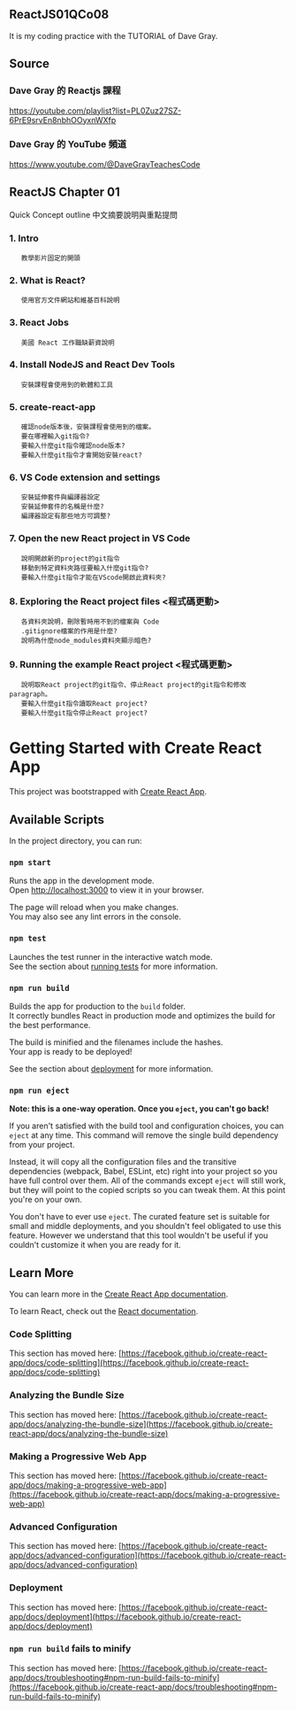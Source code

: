 ## ReactJS01QCo08
It is my coding practice with the TUTORIAL of Dave Gray. 

## Source
### Dave Gray 的 Reactjs 課程
https://youtube.com/playlist?list=PL0Zuz27SZ-6PrE9srvEn8nbhOOyxnWXfp
### Dave Gray 的 YouTube 頻道
https://www.youtube.com/@DaveGrayTeachesCode

## ReactJS Chapter 01
   Quick Concept outline
   中文摘要說明與重點提問

### 1. Intro 
       教學影片固定的開頭

### 2. What is React? 
       使用官方文件網站和維基百科說明

### 3. React Jobs 
       美國 React 工作職缺薪資說明

### 4. Install NodeJS and React Dev Tools
       安裝課程會使用到的軟體和工具

### 5. create-react-app 
       確認node版本後，安裝課程會使用到的檔案。
       要在哪裡輸入git指令?
       要輸入什麼git指令確認node版本?
       要輸入什麼git指令才會開始安裝react?

### 6. VS Code extension and settings
       安裝延伸套件與編譯器設定
       安裝延伸套件的名稱是什麼?
       編譯器設定有那些地方可調整?

### 7. Open the new React project in VS Code
       說明開啟新的project的git指令
       移動到特定資料夾路徑要輸入什麼git指令?
       要輸入什麼git指令才能在VScode開啟此資料夾?

### 8. Exploring the React project files <程式碼更動>
       各資料夾說明，刪除暫時用不到的檔案與 Code
       .gitignore檔案的作用是什麼?
       說明為什麼node_modules資料夾顯示暗色?

### 9. Running the example React project <程式碼更動>
       說明取React project的git指令、停止React project的git指令和修改 paragraph。
       要輸入什麼git指令讀取React project?
       要輸入什麼git指令停止React project?
       
# Getting Started with Create React App

This project was bootstrapped with [Create React App](https://github.com/facebook/create-react-app).

## Available Scripts

In the project directory, you can run:

### `npm start`

Runs the app in the development mode.\
Open [http://localhost:3000](http://localhost:3000) to view it in your browser.

The page will reload when you make changes.\
You may also see any lint errors in the console.

### `npm test`

Launches the test runner in the interactive watch mode.\
See the section about [running tests](https://facebook.github.io/create-react-app/docs/running-tests) for more information.

### `npm run build`

Builds the app for production to the `build` folder.\
It correctly bundles React in production mode and optimizes the build for the best performance.

The build is minified and the filenames include the hashes.\
Your app is ready to be deployed!

See the section about [deployment](https://facebook.github.io/create-react-app/docs/deployment) for more information.

### `npm run eject`

**Note: this is a one-way operation. Once you `eject`, you can't go back!**

If you aren't satisfied with the build tool and configuration choices, you can `eject` at any time. This command will remove the single build dependency from your project.

Instead, it will copy all the configuration files and the transitive dependencies (webpack, Babel, ESLint, etc) right into your project so you have full control over them. All of the commands except `eject` will still work, but they will point to the copied scripts so you can tweak them. At this point you're on your own.

You don't have to ever use `eject`. The curated feature set is suitable for small and middle deployments, and you shouldn't feel obligated to use this feature. However we understand that this tool wouldn't be useful if you couldn't customize it when you are ready for it.

## Learn More

You can learn more in the [Create React App documentation](https://facebook.github.io/create-react-app/docs/getting-started).

To learn React, check out the [React documentation](https://reactjs.org/).

### Code Splitting

This section has moved here: [https://facebook.github.io/create-react-app/docs/code-splitting](https://facebook.github.io/create-react-app/docs/code-splitting)

### Analyzing the Bundle Size

This section has moved here: [https://facebook.github.io/create-react-app/docs/analyzing-the-bundle-size](https://facebook.github.io/create-react-app/docs/analyzing-the-bundle-size)

### Making a Progressive Web App

This section has moved here: [https://facebook.github.io/create-react-app/docs/making-a-progressive-web-app](https://facebook.github.io/create-react-app/docs/making-a-progressive-web-app)

### Advanced Configuration

This section has moved here: [https://facebook.github.io/create-react-app/docs/advanced-configuration](https://facebook.github.io/create-react-app/docs/advanced-configuration)

### Deployment

This section has moved here: [https://facebook.github.io/create-react-app/docs/deployment](https://facebook.github.io/create-react-app/docs/deployment)

### `npm run build` fails to minify

This section has moved here: [https://facebook.github.io/create-react-app/docs/troubleshooting#npm-run-build-fails-to-minify](https://facebook.github.io/create-react-app/docs/troubleshooting#npm-run-build-fails-to-minify)

